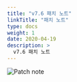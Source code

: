 ```yaml
---
title: "v7.6 패치 노트"
linkTitle: "패치 노트"
type: docs
weight: 1
date: 2020-04-19
description: >
  v7.6 패치 노트
---
```


![Patch note](/images/patch-note.jpg)